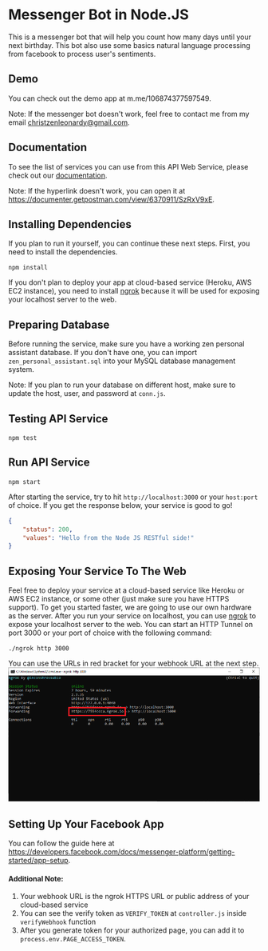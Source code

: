 # Messenger Bot in Node.JS

This is a messenger bot that will help you count how many days until your next birthday. This bot also use some basics natural language processing from facebook to process user's sentiments.

## Demo
You can check out the demo app at m.me/106874377597549.

Note: If the messenger bot doesn't work, feel free to contact me from my email christzenleonardy@gmail.com.

## Documentation
To see the list of services you can use from this API Web Service, please check out our [documentation](https://documenter.getpostman.com/view/6370911/SzRxV9xE).

Note: If the hyperlink doesn't work, you can open it at https://documenter.getpostman.com/view/6370911/SzRxV9xE.

## Installing Dependencies
If you plan to run it yourself, you can continue these next steps. First, you need to install the dependencies.
```
npm install
```
If you don't plan to deploy your app at cloud-based service (Heroku, AWS EC2 instance), you need to install [ngrok](https://ngrok.io/) because it will be used for exposing your localhost server to the web.

## Preparing Database
Before running the service, make sure you have a working zen personal assistant database. If you don't have one, you can import `zen_personal_assistant.sql` into your MySQL database management system.

Note: If you plan to run your database on different host, make sure to update the host, user, and password at `conn.js`.

## Testing API Service
```
npm test
```

## Run API Service
```
npm start
```
After starting the service, try to hit `http://localhost:3000` or your `host:port` of choice. If you get the response below, your service is good to go!
```json
{
    "status": 200,
    "values": "Hello from the Node JS RESTful side!"
}
```

## Exposing Your Service To The Web
Feel free to deploy your service at a cloud-based service like Heroku or AWS EC2 instance, or some other (just make sure you have HTTPS support). To get you started faster, we are going to use our own hardware as the server. After you run your service on localhost, you can use [ngrok](https://ngrok.io/) to expose your localhost server to the web. You can start an HTTP Tunnel on port 3000 or your port of choice with the following command:
```
./ngrok http 3000
```
You can use the URLs in red bracket for your webhook URL at the next step.
![ngrok_screenshot](.\assets\ngrok-screenshot.png)

## Setting Up Your Facebook App
You can follow the guide here at https://developers.facebook.com/docs/messenger-platform/getting-started/app-setup.

#### Additional Note:
1. Your webhook URL is the ngrok HTTPS URL or public address of your cloud-based service
2. You can see the verify token as `VERIFY_TOKEN` at `controller.js` inside `verifyWebhook` function
3. After you generate token for your authorized page, you can add it to `process.env.PAGE_ACCESS_TOKEN`.
